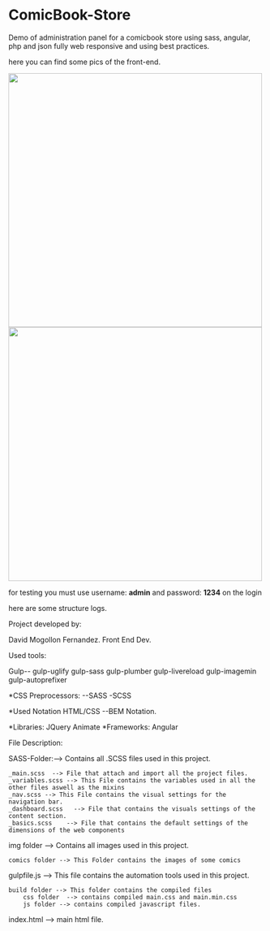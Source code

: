 # ComicBook-Store
Demo of administration panel for a comicbook store using sass, angular, php and json
fully web responsive and using best practices.

here you can find some pics of the front-end.


<img src="https://db.tt/EeQhnXQZ" width= "500px">
<img src="https://db.tt/RaeipOWo" width= "500px">

for testing you must use username: <b>admin</b> and password: <b>1234</b> on the login

here are some structure logs.

Project developed by:

David Mogollon Fernandez.
Front End Dev.

Used tools:

Gulp--
	gulp-uglify
 	gulp-sass
 	gulp-plumber
 	gulp-livereload
 	gulp-imagemin
 	gulp-autoprefixer


 *CSS Preprocessors:
 --SASS -SCSS

 *Used Notation HTML/CSS
 --BEM Notation.

*Libraries:
	JQuery
	Animate
*Frameworks:
	Angular


 File Description:

 SASS-Folder:--> Contains all .SCSS files used in this project.
 
 	_main.scss  --> File that attach and import all the project files.
 	_variables.scss --> This File contains the variables used in all the other files aswell as the mixins
 	_nav.scss --> This File contains the visual settings for the navigation bar.
 	_dashboard.scss   --> File that contains the visuals settings of the content section.
 	_basics.scss    --> File that contains the default settings of the dimensions of the web components

   img folder  --> Contains all images used in this project.
   
    comics folder --> This Folder contains the images of some comics


 gulpfile.js  --> This file contains the automation tools used in this project.

    build folder --> This folder contains the compiled files
 		css folder  --> contains compiled main.css and main.min.css
 		js folder --> contains compiled javascript files.


 index.html --> main html file.
